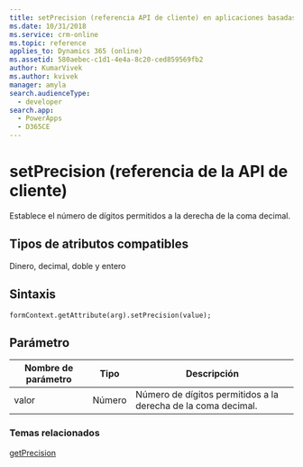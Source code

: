 ```yaml
---
title: setPrecision (referencia API de cliente) en aplicaciones basadas en modelo| MicrosoftDocs
ms.date: 10/31/2018
ms.service: crm-online
ms.topic: reference
applies_to: Dynamics 365 (online)
ms.assetid: 580aebec-c1d1-4e4a-8c20-ced859569fb2
author: KumarVivek
ms.author: kvivek
manager: amyla
search.audienceType:
  - developer
search.app:
  - PowerApps
  - D365CE
---
```

# <a name="setprecision-client-api-reference"></a>setPrecision (referencia de la API de cliente)



Establece el número de dígitos permitidos a la derecha de la coma decimal. 

## <a name="attribute-types-supported"></a>Tipos de atributos compatibles

Dinero, decimal, doble y entero

## <a name="syntax"></a>Sintaxis

`formContext.getAttribute(arg).setPrecision(value);`

## <a name="parameter"></a>Parámetro

 Nombre de parámetro| Tipo| Descripción  |
| --------|-----------| -----|
|valor| Número| Número de dígitos permitidos a la derecha de la coma decimal.|

### <a name="related-topics"></a>Temas relacionados

[getPrecision](getPrecision.md)


